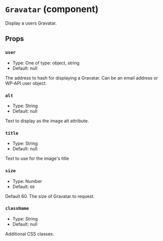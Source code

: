 `Gravatar` (component)
======================

Display a users Gravatar.



Props
-----

### `user`

- Type: One of type: object, string
- Default: null


The address to hash for displaying a Gravatar. Can be an email address or WP-API user object.


### `alt`

- Type: String
- Default: null


Text to display as the image alt attribute.


### `title`

- Type: String
- Default: null


Text to use for the image's title


### `size`

- Type: Number
- Default: `60`


Default 60. The size of Gravatar to request.


### `className`

- Type: String
- Default: null


Additional CSS classes.

